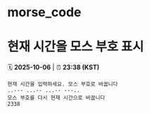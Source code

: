 # morse_code
# 현재 시간을 모스 부호 표시
<!-- MORSE_TIME_START -->
🗓️ **2025-10-06** | ⏰ **23:38 (KST)**

```
현재 시간을 입력하세요. 모스 부호로 바꿉니다
..--- ...-- ...-- ---..
모스 부호를 다시 현재 시간으로 바꿉니다
2338
```
<!-- MORSE_TIME_END -->
